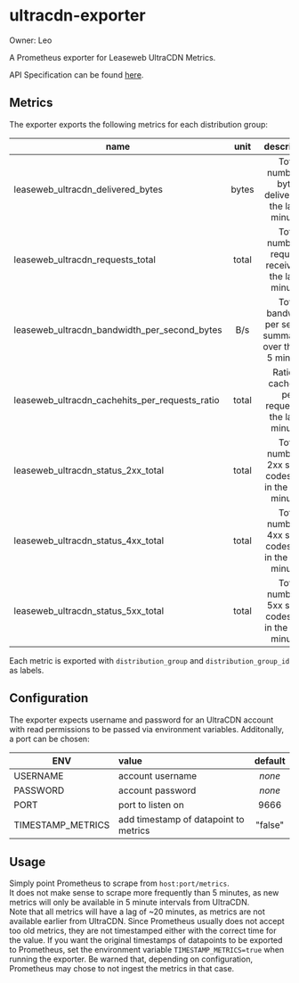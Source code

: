 # ultracdn-exporter

Owner: Leo

A Prometheus exporter for Leaseweb UltraCDN Metrics.

API Specification can be found [here](https://portal.leasewebultracdn.com/apidoc.html).

## Metrics

The exporter exports the following metrics for each distribution group:

| name                | unit | description |
|---------------------|:----:|:-----------:|
|leaseweb_ultracdn_delivered_bytes       |bytes |Total number of bytes delivered in the last 5 minutes.        |
|leaseweb_ultracdn_requests_total        |total |Total number of requests received in the last 5 minutes.      |
|leaseweb_ultracdn_bandwidth_per_second_bytes         |B/s   |Total bandwidth per second summarized over the last 5 minutes.|
|leaseweb_ultracdn_cachehits_per_requests_ratio    |total |Ratio of cachehits per requests in the last 5 minutes.        |
|leaseweb_ultracdn_status_2xx_total |total |Total number of 2xx status codes sent in the last 5 minutes.  |
|leaseweb_ultracdn_status_4xx_total |total |Total number of 4xx status codes sent in the last 5 minutes.  |
|leaseweb_ultracdn_status_5xx_total |total |Total number of 5xx status codes sent in the last 5 minutes.  |

Each metric is exported with `distribution_group` and `distribution_group_id` as labels.

## Configuration

The exporter expects username and password for an UltraCDN account with read permissions to be passed via environment variables. Additonally, a port can be chosen:

| ENV | value | default |
|-----|:-------|:-------:|
|USERNAME | account username | _none_ |
|PASSWORD | account password | _none_ |
|PORT     | port to listen on| 9666   |
|TIMESTAMP_METRICS| add timestamp of datapoint to metrics | "false"|

## Usage

Simply point Prometheus to scrape from `host:port/metrics`.  
It does not make sense to scrape more frequently than 5 minutes, as new metrics will only be available in 5 minute intervals from UltraCDN.  
Note that all metrics will have a lag of ~20 minutes, as metrics are not available earlier from UltraCDN.
Since Prometheus usually does not accept too old metrics, they are not timestamped either with the correct time for the value. 
If you want the original timestamps of datapoints to be exported to Prometheus, set the environment variable `TIMESTAMP_METRICS=true` when running the exporter.
Be warned that, depending on configuration, Prometheus may chose to not ingest the metrics in that case.
